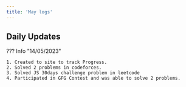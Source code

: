 ```yaml
---
title: 'May logs'
---
```


## Daily Updates

??? Info "14/05/2023"

    1. Created to site to track Progress.
    2. Solved 2 problems in codeforces.
    3. Solved JS 30days challenge problem in leetcode
    4. Participated in GFG Contest and was able to solve 2 problems.
